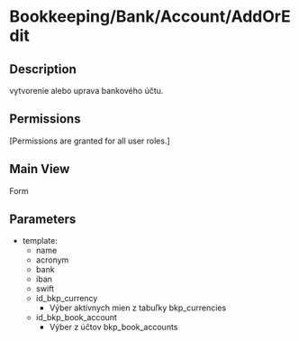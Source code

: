 # Bookkeeping/Bank/Account/AddOrEdit

## Description

vytvorenie alebo uprava bankového účtu.

## Permissions

[Permissions are granted for all user roles.]

## Main View

Form

## Parameters

* template:
  * name
  * acronym
  * bank
  * iban
  * swift
  * id_bkp_currency
    * Výber aktívnych mien z tabuľky bkp_currencies
  * id_bkp_book_account
    * Výber z účtov bkp_book_accounts

